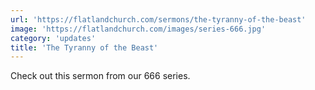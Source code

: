 ```yaml
---
url: 'https://flatlandchurch.com/sermons/the-tyranny-of-the-beast'
image: 'https://flatlandchurch.com/images/series-666.jpg'
category: 'updates'
title: 'The Tyranny of the Beast'
---
```


Check out this sermon from our 666 series.
